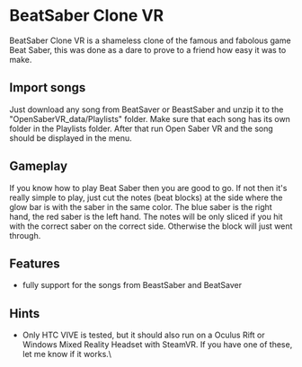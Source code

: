 # BeatSaber Clone VR

BeatSaber Clone VR is a shameless clone of the famous and fabolous game Beat Saber, this was done as a dare to prove to a friend how easy it was to make.

## Import songs
Just download any song from BeatSaver or BeastSaber and unzip it to the "OpenSaberVR_data/Playlists" folder. Make sure that each song has its own folder in the Playlists folder. After that run Open Saber VR and the song should be displayed in the menu.


## Gameplay
If you know how to play Beat Saber then you are good to go. If not then it's really simple to play, just cut the notes (beat blocks) at the side where the glow bar is with the saber in the same color. The blue saber is the right hand, the red saber is the left hand. The notes will be only sliced if you hit with the correct saber on the correct side. Otherwise the block will just went through.

## Features
 - fully support for the songs from BeastSaber and BeatSaver

## Hints
 - Only HTC VIVE is tested, but it should also run on a Oculus Rift or Windows Mixed Reality Headset with SteamVR. If you have one of these, let me know if it works.\
